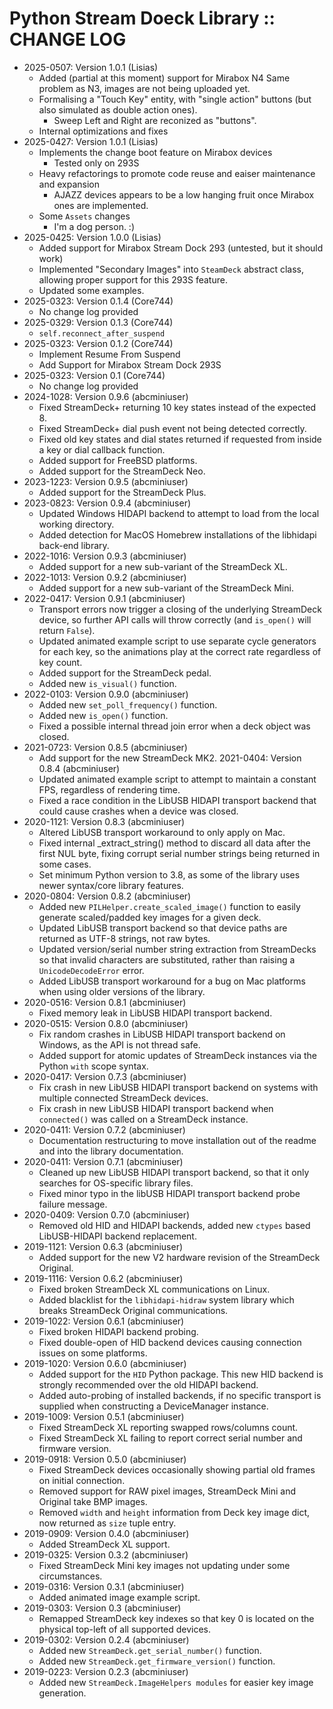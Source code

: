 # Python Stream Doeck Library :: CHANGE LOG

* 2025-0507: Version 1.0.1 (Lisias)
	+ Added (partial at this moment) support for Mirabox N4
		Same problem as N3, images are not being uploaded yet.
	+ Formalising a "Touch Key" entity, with "single action" buttons (but also simulated as double action ones).
		+ Sweep Left and Right are reconized as "buttons".
	+ Internal optimizations and fixes
* 2025-0427: Version 1.0.1 (Lisias)
	+ Implements the change boot feature on Mirabox devices
		- Tested only on 293S
	+ Heavy refactorings to promote code reuse and eaiser maintenance and expansion
		- AJAZZ devices appears to be a low hanging fruit once Mirabox ones are implemented.
	+ Some `Assets` changes
		- I'm a dog person. :)
* 2025-0425: Version 1.0.0 (Lisias)
	+ Added support for Mirabox Stream Dock 293 (untested, but it should work)
	+ Implemented "Secondary Images" into `SteamDeck` abstract class, allowing proper support for this 293S feature.
	+ Updated some examples. 
* 2025-0323: Version 0.1.4 (Core744)
	+ No change log provided
* 2025-0329: Version 0.1.3 (Core744)
	+ `self.reconnect_after_suspend`
* 2025-0323: Version 0.1.2 (Core744)
	+ Implement Resume From Suspend
	+ Add Support for Mirabox Stream Dock 293S
* 2025-0323: Version 0.1 (Core744)
	+ No change log provided
* 2024-1028: Version 0.9.6 (abcminiuser)
	+ Fixed StreamDeck+ returning 10 key states instead of the expected 8.
	+ Fixed StreamDeck+ dial push event not being detected correctly.
	+ Fixed old key states and dial states returned if requested from inside a key or dial callback function.
	+ Added support for FreeBSD platforms.
	+ Added support for the StreamDeck Neo.
* 2023-1223: Version 0.9.5 (abcminiuser)
	+ Added support for the StreamDeck Plus.
* 2023-0823: Version 0.9.4 (abcminiuser)
	+ Updated Windows HIDAPI backend to attempt to load from the local working directory.
	+ Added detection for MacOS Homebrew installations of the libhidapi back-end library.
* 2022-1016: Version 0.9.3 (abcminiuser)
	+ Added support for a new sub-variant of the StreamDeck XL.
* 2022-1013: Version 0.9.2 (abcminiuser)
	+ Added support for a new sub-variant of the StreamDeck Mini.
* 2022-0417: Version 0.9.1 (abcminiuser)
	+ Transport errors now trigger a closing of the underlying StreamDeck device, so further API calls will throw correctly (and ``is_open()`` will return ``False``).
	+ Updated animated example script to use separate cycle generators for each key, so the animations play at the correct rate regardless of key count.
	+ Added support for the StreamDeck pedal.
	+ Added new `is_visual()` function.
* 2022-0103: Version 0.9.0 (abcminiuser)
	+ Added new `set_poll_frequency()` function.
	+ Added new `is_open()` function.
	+ Fixed a possible internal thread join error when a deck object was closed.
* 2021-0723: Version 0.8.5 (abcminiuser)
	+ Add support for the new StreamDeck MK2.
2021-0404: Version 0.8.4 (abcminiuser)
	+ Updated animated example script to attempt to maintain a constant FPS, regardless of rendering time.
	+ Fixed a race condition in the LibUSB HIDAPI transport backend that could cause crashes when a device was closed.
* 2020-1121: Version 0.8.3 (abcminiuser)
	+ Altered LibUSB transport workaround to only apply on Mac.
	+ Fixed internal _extract_string() method to discard all data after the first NUL byte, fixing corrupt serial number strings being returned in some cases.
	+ Set minimum Python version to 3.8, as some of the library uses newer syntax/core library features.
* 2020-0804: Version 0.8.2 (abcminiuser)
	+ Added new ``PILHelper.create_scaled_image()`` function to easily generate scaled/padded key images for a given deck.
	+ Updated LibUSB transport backend so that device paths are returned as UTF-8 strings, not raw bytes.
	+ Updated version/serial number string extraction from StreamDecks so that invalid characters are substituted, rather than raising a ``UnicodeDecodeError`` error.
	+ Added LibUSB transport workaround for a bug on Mac platforms when using older versions of the library.
* 2020-0516: Version 0.8.1 (abcminiuser)
	+ Fixed memory leak in LibUSB HIDAPI transport backend.
* 2020-0515: Version 0.8.0 (abcminiuser)
	+ Fix random crashes in LibUSB HIDAPI transport backend on Windows, as the API is not thread safe.
	+ Added support for atomic updates of StreamDeck instances via the Python ``with`` scope syntax.
* 2020-0417: Version 0.7.3 (abcminiuser)
	+ Fix crash in new LibUSB HIDAPI transport backend on systems with multiple connected StreamDeck devices.
	+ Fix crash in new LibUSB HIDAPI transport backend when ``connected()`` was called on a StreamDeck instance.
* 2020-0411: Version 0.7.2 (abcminiuser)
	+ Documentation restructuring to move installation out of the readme and into the library documentation.
* 2020-0411: Version 0.7.1 (abcminiuser)
	+ Cleaned up new LibUSB HIDAPI transport backend, so that it only searches for OS-specific library files.
	+ Fixed minor typo in the libUSB HIDAPI transport backend probe failure message.
* 2020-0409: Version 0.7.0 (abcminiuser)
	+ Removed old HID and HIDAPI backends, added new ``ctypes`` based LibUSB-HIDAPI backend replacement.
* 2019-1121: Version 0.6.3 (abcminiuser)
	+ Added support for the new V2 hardware revision of the StreamDeck Original.
* 2019-1116: Version 0.6.2 (abcminiuser)
	+ Fixed broken StreamDeck XL communications on Linux.
	+ Added blacklist for the ``libhidapi-hidraw`` system library which breaks StreamDeck Original communications.
* 2019-1022: Version 0.6.1 (abcminiuser)
	+ Fixed broken HIDAPI backend probing.
	+ Fixed double-open of HID backend devices causing connection issues on some platforms.
* 2019-1020: Version 0.6.0 (abcminiuser)
	+ Added support for the ``HID`` Python package. This new HID backend is strongly recommended over the old HIDAPI backend.
	+ Added auto-probing of installed backends, if no specific transport is supplied when constructing a DeviceManager instance.
* 2019-1009: Version 0.5.1 (abcminiuser)
	+ Fixed StreamDeck XL reporting swapped rows/columns count.
	+ Fixed StreamDeck XL failing to report correct serial number and firmware version.
* 2019-0918: Version 0.5.0 (abcminiuser)
	+ Fixed StreamDeck devices occasionally showing partial old frames on initial connection.
	+ Removed support for RAW pixel images, StreamDeck Mini and Original take BMP images.
	+ Removed ``width`` and ``height`` information from Deck key image dict, now returned as ``size`` tuple entry.
* 2019-0909: Version 0.4.0 (abcminiuser)
	+ Added StreamDeck XL support.
* 2019-0325: Version 0.3.2 (abcminiuser)
	+ Fixed StreamDeck Mini key images not updating under some circumstances.
* 2019-0316: Version 0.3.1 (abcminiuser)
	+ Added animated image example script.
* 2019-0303: Version 0.3 (abcminiuser)
	+ Remapped StreamDeck key indexes so that key 0 is located on the physical
	  top-left of all supported devices.
* 2019-0302: Version 0.2.4 (abcminiuser)
	+ Added new ``StreamDeck.get_serial_number()`` function.
	+ Added new ``StreamDeck.get_firmware_version()`` function.
* 2019-0223: Version 0.2.3 (abcminiuser)
	+ Added new ``StreamDeck.ImageHelpers modules`` for easier key image generation.
